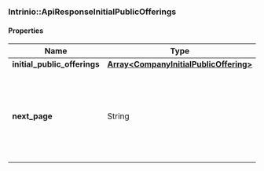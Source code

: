

[//]: # (CLASS:Intrinio::ApiResponseInitialPublicOfferings)

[//]: # (KIND:object)

### Intrinio::ApiResponseInitialPublicOfferings

#### Properties

[//]: # (START_DEFINITION)

Name | Type | Description
------------ | ------------- | -------------
**initial_public_offerings** | [**Array&lt;CompanyInitialPublicOffering&gt;**](CompanyInitialPublicOffering.md) |  &nbsp;
**next_page** | String | The token required to request the next page of the data. If null, no further results are available. &nbsp;

[//]: # (END_DEFINITION)


[//]: # (CONTAINED_CLASS:Intrinio::CompanyInitialPublicOffering)




